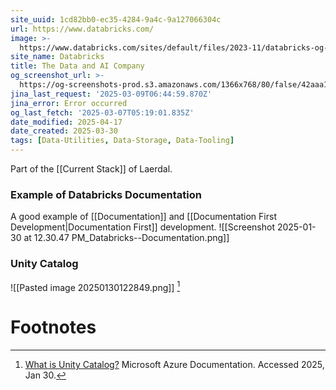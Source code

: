 ```yaml
---
site_uuid: 1cd82bb0-ec35-4284-9a4c-9a127066304c
url: https://www.databricks.com/
image: >-
  https://www.databricks.com/sites/default/files/2023-11/databricks-og-universal.png
site_name: Databricks
title: The Data and AI Company
og_screenshot_url: >-
  https://og-screenshots-prod.s3.amazonaws.com/1366x768/80/false/42aaa147ffc4a84ee2f837ee8c5005842c36c79fea79f9e5644cd8c215635c40.jpeg
jina_last_request: '2025-03-09T06:44:59.870Z'
jina_error: Error occurred
og_last_fetch: '2025-03-07T05:19:01.835Z'
date_modified: 2025-04-17
date_created: 2025-03-30
tags: [Data-Utilities, Data-Storage, Data-Tooling]
---
```


Part of the [[Current Stack]] of Laerdal.

### Example of Databricks Documentation
A good example of [[Documentation]] and [[Documentation First Development|Documentation First]] development.
![[Screenshot 2025-01-30 at 12.30.47 PM_Databricks--Documentation.png]]

### Unity Catalog

![[Pasted image 20250130122849.png]] [^1]

# Footnotes
[^1]: [What is Unity Catalog?](https://learn.microsoft.com/en-us/azure/databricks/data-governance/unity-catalog/) Microsoft Azure Documentation.  Accessed 2025, Jan 30.  
